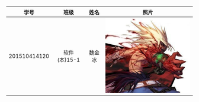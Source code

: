 
|学号|班级|姓名|照片|
|:-------:|:-------------: | :----------:|:---:|
|201510414120|软件(本)15-1|魏金冰|![flow1](timg.jpg)|
